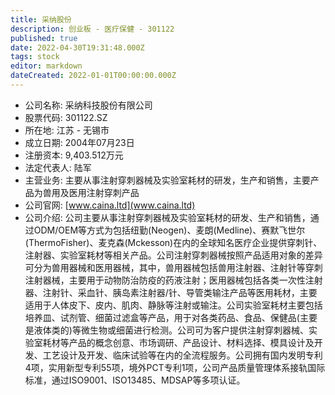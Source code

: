 ```yaml
---
title: 采纳股份
description: 创业板 - 医疗保健 - 301122
published: true
date: 2022-04-30T19:31:48.000Z
tags: stock
editor: markdown
dateCreated: 2022-01-01T00:00:00.000Z
---
```


- 公司名称: 采纳科技股份有限公司
- 股票代码: 301122.SZ
- 所在地: 江苏 - 无锡市
- 成立日期: 2004年07月23日
- 注册资本: 9,403.512万元
- 法定代表人: 陆军
- 主营业务: 主要从事注射穿刺器械及实验室耗材的研发，生产和销售，主要产品为兽用及医用注射穿刺产品
- 公司官网: [www.caina.ltd](www.caina.ltd)
- 公司介绍: 公司主要从事注射穿刺器械及实验室耗材的研发、生产和销售，通过ODM/OEM等方式为包括纽勤(Neogen)、麦朗(Medline)、赛默飞世尔(ThermoFisher)、麦克森(Mckesson)在内的全球知名医疗企业提供穿刺针、注射器、实验室耗材等相关产品。公司注射穿刺器械按照产品适用对象的差异可分为兽用器械和医用器械，其中，兽用器械包括兽用注射器、注射针等穿刺注射器械，主要用于动物防治防疫的药液注射；医用器械包括各类一次性注射器、注射针、采血针、胰岛素注射器/针、导管类输注产品等医用耗材，主要适用于人体皮下、皮内、肌肉、静脉等注射或输注。公司实验室耗材主要包括培养皿、试剂管、细菌过滤盒等产品，用于对各类药品、食品、保健品(主要是液体类的)等微生物或细菌进行检测。公司可为客户提供注射穿刺器械、实验室耗材等产品的概念创意、市场调研、产品设计、材料选择、模具设计及开发、工艺设计及开发、临床试验等在内的全流程服务。公司拥有国内发明专利4项，实用新型专利55项，境外PCT专利1项，公司产品质量管理体系接轨国际标准，通过ISO9001、ISO13485、MDSAP等多项认证。


